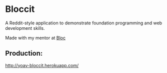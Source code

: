 # Bloccit

A Reddit-style application to demonstrate foundation programming and web development skills.

Made with my mentor at [Bloc](http://bloc.io)

## Production:

http://yoav-bloccit.herokuapp.com/